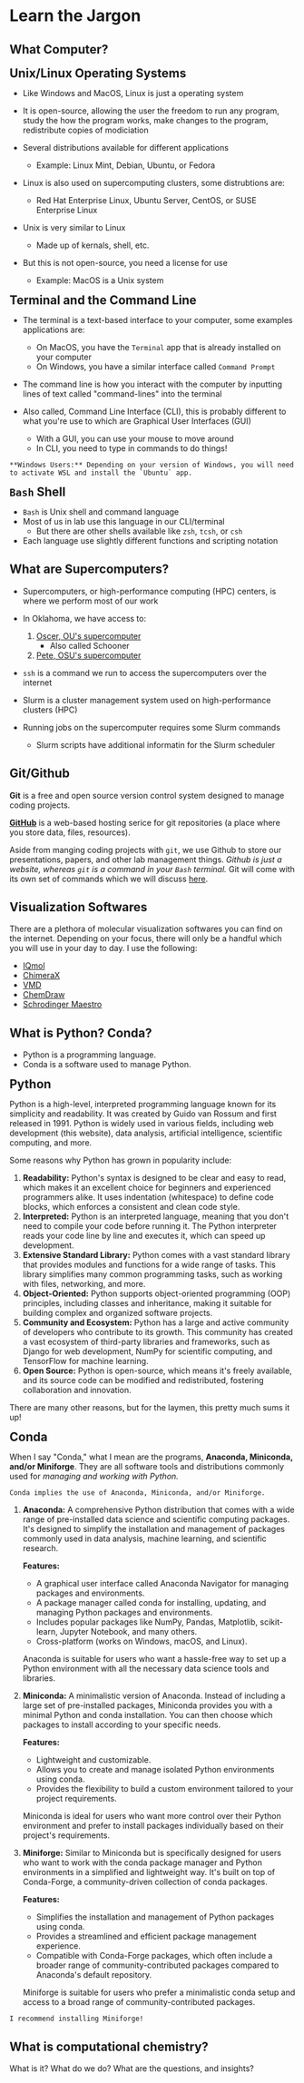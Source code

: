 # Learn the Jargon

## What Computer?

<span style="font-size:1.5em;">**Unix/Linux Operating Systems**</span> 

- Like Windows and MacOS, Linux is just a operating system
- It is open-source, allowing the user the freedom to run any program, study the how the program works, make changes to the program, redistribute copies of modiciation
- Several distributions available for different applications
    - Example: Linux Mint, Debian, Ubuntu, or Fedora
- Linux is also used on supercomputing clusters, some distrubtions are:
    - Red Hat Enterprise Linux, Ubuntu Server, CentOS, or SUSE Enterprise Linux

- Unix is very similar to Linux
    - Made up of kernals, shell, etc. 
- But this is not open-source, you need a license for use
    - Example: MacOS is a Unix system


<span style="font-size:1.5em;">**Terminal and the Command Line**</span>

- The terminal is a text-based interface to your computer, some examples applications are:
    - On MacOS, you have the `Terminal` app that is already installed on your computer
    - On Windows, you have a similar interface called `Command Prompt`

- The command line is how you interact with the computer by inputting lines of text called "command-lines" into the terminal
- Also called, Command Line Interface (CLI), this is probably different to what you're use to which are Graphical User Interfaces (GUI)
    - With a GUI, you can use your mouse to move around
    - In CLI, you need to type in commands to do things!

```{note} 
**Windows Users:** Depending on your version of Windows, you will need to activate WSL and install the `Ubuntu` app.
```


<span style="font-size:1.5em;">**`Bash` Shell**</span>

- `Bash` is Unix shell and command language
- Most of us in lab use this language in our CLI/terminal
    - But there are other shells available like `zsh`, `tcsh`, or `csh`
- Each language use slightly different functions and scripting notation


## What are Supercomputers?

- Supercomputers, or high-performance computing (HPC) centers, is where we perform most of our work
- In Oklahoma, we have access to:
    1. [Oscer, OU's supercomputer](https://www.ou.edu/oscer)
        - Also called Schooner
    2. [Pete, OSU's supercomputer](https://hpcc.okstate.edu/pete-supercomputer.html)

- `ssh` is a command we run to access the supercomputers over the internet

- Slurm is a cluster management system used on high-performance clusters (HPC) 
- Running jobs on the supercomputer requires some Slurm commands
    - Slurm scripts have additional informatin for the Slurm scheduler

## Git/Github

**Git** is a free and open source version control system designed to manage coding projects.

**[GitHub](https://www.github.com)** is a web-based hosting serice for git repositories (a place where you store data, files, resources). 

Aside from manging coding projects with `git`, we use Github to store our presentations, papers, and other lab management things. *Github is just a website, whereas `git` is a command in your `Bash` terminal.* Git will come with its own set of commands which we will discuss [here](https://van-richard.github.io/CodingNotes/notebooks/commandline/git.html).


## Visualization Softwares

There are a plethora of molecular visualization softwares you can find on the internet. Depending on your focus, there will only be a handful which you will use in your day to day. I use the following:

- [IQmol](http://iqmol.org)
- [ChimeraX](https://www.cgl.ucsf.edu/chimerax/) 
- [VMD]( https://www.ks.uiuc.edu/Research/vmd/)
- [ChemDraw](https://connect.revvitysignals.com/sitesubscription/Gallery.aspx)
- [Schrodinger Maestro](https://www.schrodinger.com/products/maestro)


## What is Python? Conda?

- Python is a programming language.
- Conda is a software used to manage Python.


<span style="font-size:1.5em;">**Python**</span>

Python is a high-level, interpreted programming language known for its simplicity and readability. It was created by Guido van Rossum and first released in 1991. Python is widely used in various fields, including web development (this website), data analysis, artificial intelligence, scientific computing, and more.

Some reasons why Python has grown in popularity include:

1. **Readability:** Python's syntax is designed to be clear and easy to read, which makes it an excellent choice for beginners and experienced programmers alike. It uses indentation (whitespace) to define code blocks, which enforces a consistent and clean code style.
2. **Interpreted:** Python is an interpreted language, meaning that you don't need to compile your code before running it. The Python interpreter reads your code line by line and executes it, which can speed up development.
3. **Extensive Standard Library:** Python comes with a vast standard library that provides modules and functions for a wide range of tasks. This library simplifies many common programming tasks, such as working with files, networking, and more.
4. **Object-Oriented:** Python supports object-oriented programming (OOP) principles, including classes and inheritance, making it suitable for building complex and organized software projects.
5. **Community and Ecosystem:** Python has a large and active community of developers who contribute to its growth. This community has created a vast ecosystem of third-party libraries and frameworks, such as Django for web development, NumPy for scientific computing, and TensorFlow for machine learning.
6. **Open Source:** Python is open-source, which means it's freely available, and its source code can be modified and redistributed, fostering collaboration and innovation.

There are many other reasons, but for the laymen, this pretty much sums it up!

<span style="font-size:1.5em;">**Conda**</span>

When I say "Conda," what I mean are the programs, **Anaconda, Miniconda, and/or Miniforge**. They are all software tools and distributions commonly used for *managing and working with Python.* 

```{note}
Conda implies the use of Anaconda, Miniconda, and/or Miniforge.
```

1. **Anaconda:** A comprehensive Python distribution that comes with a wide range of pre-installed data science and scientific computing packages. It's designed to simplify the installation and management of packages commonly used in data analysis, machine learning, and scientific research.

    **Features:**
    - A graphical user interface called Anaconda Navigator for managing packages and environments.
    - A package manager called conda for installing, updating, and managing Python packages and environments.
    - Includes popular packages like NumPy, Pandas, Matplotlib, scikit-learn, Jupyter Notebook, and many others.
    - Cross-platform (works on Windows, macOS, and Linux).
    
    Anaconda is suitable for users who want a hassle-free way to set up a Python environment with all the necessary data science tools and libraries.

2. **Miniconda:** A minimalistic version of Anaconda. Instead of including a large set of pre-installed packages, Miniconda provides you with a minimal Python and conda installation. You can then choose which packages to install according to your specific needs.

   **Features:**
    - Lightweight and customizable.
    - Allows you to create and manage isolated Python environments using conda.
    - Provides the flexibility to build a custom environment tailored to your project requirements.
    
    Miniconda is ideal for users who want more control over their Python environment and prefer to install packages individually based on their project's requirements.

4. **Miniforge:** Similar to Miniconda but is specifically designed for users who want to work with the conda package manager and Python environments in a simplified and lightweight way. It's built on top of Conda-Forge, a community-driven collection of conda packages.

   **Features:**
    - Simplifies the installation and management of Python packages using conda.
    - Provides a streamlined and efficient package management experience.
    - Compatible with Conda-Forge packages, which often include a broader range of community-contributed packages compared to Anaconda's default repository.

    Miniforge is suitable for users who prefer a minimalistic conda setup and access to a broad range of community-contributed packages.

```{note}
I recommend installing Miniforge!
```


## What is computational chemistry?

What is it? What do we do? What are the questions, and insights?

